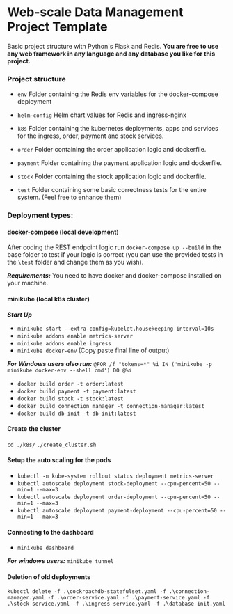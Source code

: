 # Web-scale Data Management Project Template

Basic project structure with Python's Flask and Redis. 
**You are free to use any web framework in any language and any database you like for this project.**

### Project structure

* `env`
    Folder containing the Redis env variables for the docker-compose deployment
    
* `helm-config` 
   Helm chart values for Redis and ingress-nginx
        
* `k8s`
    Folder containing the kubernetes deployments, apps and services for the ingress, order, payment and stock services.
    
* `order`
    Folder containing the order application logic and dockerfile. 
    
* `payment`
    Folder containing the payment application logic and dockerfile. 

* `stock`
    Folder containing the stock application logic and dockerfile. 

* `test`
    Folder containing some basic correctness tests for the entire system. (Feel free to enhance them)

### Deployment types:

#### docker-compose (local development)

After coding the REST endpoint logic run `docker-compose up --build` in the base folder to test if your logic is correct
(you can use the provided tests in the `\test` folder and change them as you wish). 

***Requirements:*** You need to have docker and docker-compose installed on your machine.

#### minikube (local k8s cluster)

***Start Up***
* ```minikube start --extra-config=kubelet.housekeeping-interval=10s```
* ```minikube addons enable metrics-server```
* ```minikube addons enable ingress```
* ```minikube docker-env``` (Copy paste final line of output) 

***For Windows users also run:*** ```@FOR /f "tokens=*" %i IN ('minikube -p minikube docker-env --shell cmd') DO @%i```

* ```docker build order -t order:latest```
* ```docker build payment -t payment:latest```
* ```docker build stock -t stock:latest```
* ```docker build connection_manager -t connection-manager:latest```
* ```docker build db-init -t db-init:latest```

#### Create the cluster
```cd ./k8s/```
```./create_cluster.sh```

#### Setup the auto scaling for the pods
* ```kubectl -n kube-system rollout status deployment metrics-server```
* ```kubectl autoscale deployment stock-deployment --cpu-percent=50 --min=1 --max=3```
* ```kubectl autoscale deployment order-deployment --cpu-percent=50 --min=1 --max=3```
* ```kubectl autoscale deployment payment-deployment --cpu-percent=50 --min=1 --max=3```

#### Connecting to the dashboard

* ```minikube dashboard```

***For windows users:*** ```minikube tunnel```

#### Deletion of old deployments

```kubectl delete -f .\cockroachdb-statefulset.yaml -f .\connection-manager.yaml -f .\order-service.yaml -f .\payment-service.yaml -f .\stock-service.yaml -f .\ingress-service.yaml -f .\database-init.yaml```